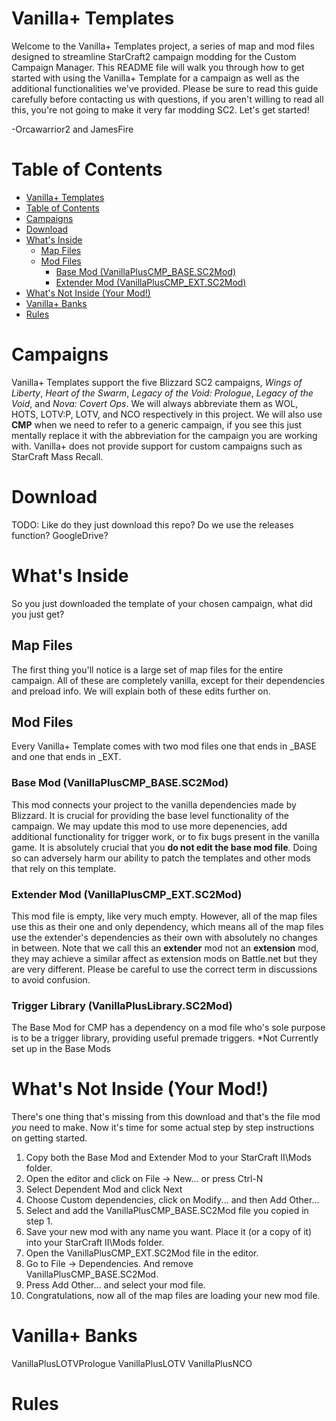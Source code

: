 # Vanilla+ Templates
Welcome to the Vanilla+ Templates project, a series of map and mod files designed to streamline StarCraft2 campaign modding for the Custom Campaign Manager. This README file will walk you through how to get started with using the Vanilla+ Template for a campaign as well as the additional functionalities we've provided. Please be sure to read this guide carefully before contacting us with questions, if you aren't willing to read all this, you're not going to make it very far modding SC2.
Let's get started!

-Orcawarrior2 and JamesFire 

# Table of Contents
- [Vanilla+ Templates](#vanilla-templates)
- [Table of Contents](#table-of-contents)
- [Campaigns](#campaigns)
- [Download](#download)
- [What's Inside](#whats-inside)
  - [Map Files](#map-files)
  - [Mod Files](#mod-files)
    - [Base Mod (VanillaPlusCMP\_BASE.SC2Mod)](#base-mod-vanillapluscmp_basesc2mod)
    - [Extender Mod (VanillaPlusCMP\_EXT.SC2Mod)](#extender-mod-vanillapluscmp_extsc2mod)
- [What's Not Inside (Your Mod!)](#whats-not-inside-your-mod)
- [Vanilla+ Banks](#vanilla-banks)
- [Rules](#rules)


# Campaigns
Vanilla+ Templates support the five Blizzard SC2 campaigns, *Wings of Liberty*, *Heart of the Swarm*, *Legacy of the Void: Prologue*, *Legacy of the Void*, and *Nova: Covert Ops*. We will always abbreviate them as WOL, HOTS, LOTV:P, LOTV, and NCO respectively in this project. We will also use **CMP** when we need to refer to a generic campaign, if you see this just mentally replace it with the abbreviation for the campaign you are working with. Vanilla+ does not provide support for custom campaigns such as StarCraft Mass Recall.

# Download
TODO: Like do they just download this repo? Do we use the releases function? GoogleDrive?

# What's Inside
So you just downloaded the template of your chosen campaign, what did you just get? 
## Map Files
The first thing you'll notice is a large set of map files for the entire campaign. All of these are completely vanilla, except for their dependencies and preload info. We will explain both of these edits further on.
## Mod Files
Every Vanilla+ Template comes with two mod files one that ends in _BASE and one that ends in _EXT. 
### Base Mod (VanillaPlusCMP_BASE.SC2Mod)
This mod connects your project to the vanilla dependencies made by Blizzard. It is crucial for providing the base level functionality of the campaign. We may update this mod to use more depenencies, add additional functionality for trigger work, or to fix bugs present in the vanilla game. It is absolutely crucial that you **do not edit the base mod file**. Doing so can adversely harm our ability to patch the templates and other mods that rely on this template.
### Extender Mod (VanillaPlusCMP_EXT.SC2Mod)
This mod file is empty, like very much empty. However, all of the map files use this as their one and only dependency, which means all of the map files use the extender's dependencies as their own with absolutely no changes in between. Note that we call this an **extender** mod not an **extension** mod, they may achieve a similar affect as extension mods on Battle.net but they are very different. Please be careful to use the correct term in discussions to avoid confusion.
### Trigger Library (VanillaPlusLibrary.SC2Mod)
The Base Mod for CMP has a dependency on a mod file who's sole purpose is to be a trigger library, providing useful premade triggers.
*Not Currently set up in the Base Mods

# What's Not Inside (Your Mod!)
There's one thing that's missing from this download and that's the file mod *you* need to make. Now it's time for some actual step by step instructions on getting started.

1. Copy both the Base Mod and Extender Mod to your StarCraft II\Mods folder.
2. Open the editor and click on File -> New... or press Ctrl-N
3. Select Dependent Mod and click Next
4. Choose Custom dependencies, click on Modify... and then Add Other...
5. Select and add the VanillaPlusCMP_BASE.SC2Mod file you copied in step 1.
6. Save your new mod with any name you want. Place it (or a copy of it) into your StarCraft II\Mods folder.
7. Open the VanillaPlusCMP_EXT.SC2Mod file in the editor.
8. Go to File -> Dependencies. And remove VanillaPlusCMP_BASE.SC2Mod.
9. Press Add Other... and select your mod file.
10. Congratulations, now all of the map files are loading your new mod file.

# Vanilla+ Banks

VanillaPlusLOTVPrologue
VanillaPlusLOTV
VanillaPlusNCO

# Rules